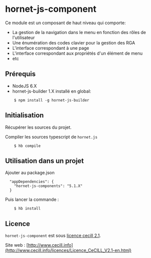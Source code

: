 # hornet-js-component

Ce module est un composant de haut niveau qui comporte:

* La gestion de la navigation dans le menu en fonction des rôles de  l'utilisateur
* Une énumération des codes clavier pour la gestion des RGA
* L'interface correspondant à une page
* L'interface correspondant aux propriétés d'un élément de menu
* etc

## Prérequis #

* NodeJS 6.X
* hornet-js-builder 1.X installé en global:

```shell
    $ npm install -g hornet-js-builder
```

## Initialisation #

Récupérer les sources du projet.

Compiler les sources typescript de `hornet.js`

```shell
    $ hb compile
```

## Utilisation dans un projet #

Ajouter au package.json

```shell
  "appDependencies": {
    "hornet-js-components": "5.1.X"
  }
```

Puis lancer la commande :

```shell
    $ hb install
```

## Licence

`hornet-js-component` est sous [licence cecill 2.1](./LICENSE.md).

Site web : [http://www.cecill.info](http://www.cecill.info/licences/Licence_CeCILL_V2.1-en.html)

